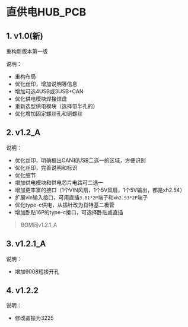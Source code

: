 # 直供电HUB_PCB

## 1. v1.0(新)

重构新版本第一版

说明：

- 重构布局
- 优化丝印，增加说明等信息
- 增加可选4USB或3USB+CAN
- 优化供电模块焊接焊盘
- 重新选型供电模块（选择带半孔的）
- 优化增加固定螺丝孔和铜螺丝


## 2. v1.2_A

说明：

- 优化丝印，明确框出CAN和USB二选一的区域，方便识别
- 优化丝印，完善说明和标识
- 优化细节
- 增加供电模块和供电芯片电路可二选一
- 增加更丰富的接口（1个VIN风扇，1个5V风扇，1个5V输出，都是xh2.54）
- 扩展vin输入接口，可用直插`3.81*2P`端子和`xh2.53*2P`端子
- 优化type-c供电，从插针改为肖特基二极管
- 增加卧贴16P的type-c接口，可选择卧贴或直插

> BOM同v1.2.1_A

## 3. v1.2.1_A

说明：

- 增加9008短接开孔

## 4. v1.2.2

说明：

- 修改晶振为3225



